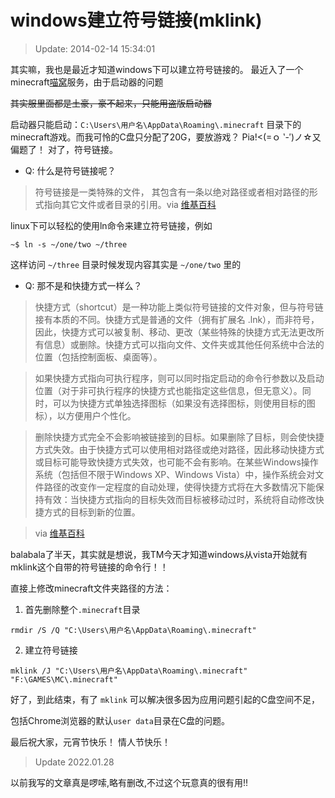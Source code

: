 # windows建立符号链接(mklink)

>Update: 2014-02-14 15:34:01

其实嘛，我也是最近才知道windows下可以建立符号链接的。
最近入了一个minecraft[喵窝](http://nyaa.cat/)服务，由于启动器的问题

~~其实服里面都是土豪，豪不起来，只能用盗版启动器~~

启动器只能启动：`C:\Users\用户名\AppData\Roaming\.minecraft`
目录下的minecraft游戏。而我可怜的C盘只分配了20G，要放游戏？ 
Pia!<(=ｏ ‵-′)ノ☆又偏题了！
对了，符号链接。

* Q: 什么是符号链接呢？

>符号链接是一类特殊的文件， 其包含有一条以绝对路径或者相对路径的形式指向其它文件或者目录的引用。via [维基百科](http://zh.wikipedia.org/wiki/%E7%AC%A6%E5%8F%B7%E9%93%BE%E6%8E%A5)

linux下可以轻松的使用ln命令来建立符号链接，例如

```
~$ ln -s ~/one/two ~/three
```

这样访问 `~/three` 目录时候发现内容其实是 `~/one/two` 里的

* Q: 那不是和快捷方式一样么？


>快捷方式（shortcut）是一种功能上类似符号链接的文件对象，但与符号链接有本质的不同。快捷方式是普通的文件（拥有扩展名 .lnk），而非符号，因此，快捷方式可以被复制、移动、更改（某些特殊的快捷方式无法更改所有信息）或删除。快捷方式可以指向文件、文件夹或其他任何系统中合法的位置（包括控制面板、桌面等）。

>如果快捷方式指向可执行程序，则可以同时指定启动的命令行参数以及启动位置（对于非可执行程序的快捷方式也能指定这些信息，但无意义）。同时，可以为快捷方式单独选择图标（如果没有选择图标，则使用目标的图标），以方便用户个性化。

>删除快捷方式完全不会影响被链接到的目标。如果删除了目标，则会使快捷方式失效。由于快捷方式可以使用相对路径或绝对路径，因此移动快捷方式或目标可能导致快捷方式失效，也可能不会有影响。在某些Windows操作系统（包括但不限于Windows XP、Windows Vista）中，操作系统会对文件路径的改变作一定程度的自动处理，使得快捷方式将在大多数情况下能保持有效：当快捷方式指向的目标失效而目标被移动过时，系统将自动修改快捷方式的目标到新的位置。

>via [维基百科](http://zh.wikipedia.org/wiki/%E7%AC%A6%E5%8F%B7%E9%93%BE%E6%8E%A5)


balabala了半天，其实就是想说，我TM今天才知道windows从vista开始就有mklink这个自带的符号链接的命令行！！

直接上修改minecraft文件夹路径的方法：

1. 首先删除整个`.minecraft`目录

```
rmdir /S /Q "C:\Users\用户名\AppData\Roaming\.minecraft"
```

2. 建立符号链接

```
mklink /J "C:\Users\用户名\AppData\Roaming\.minecraft" "F:\GAMES\MC\.minecraft"
```

好了，到此结束，有了 `mklink` 可以解决很多因为应用问题引起的C盘空间不足，

包括Chrome浏览器的默认`user data`目录在C盘的问题。

最后祝大家，元宵节快乐！ 情人节快乐！

>Update 2022.01.28

以前我写的文章真是啰嗦,略有删改,不过这个玩意真的很有用!!